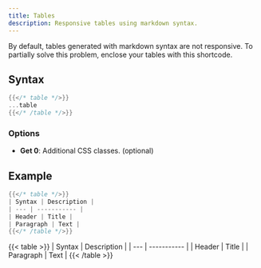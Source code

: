 ```yaml
---
title: Tables
description: Responsive tables using markdown syntax.
---
```


By default, tables generated with markdown syntax are not responsive. To partially solve this problem, enclose your tables with this shortcode.

## Syntax

```go
{{</* table */>}}
...table
{{</* /table */>}}
```

### Options

- **Get 0**: Additional CSS classes. (optional)

## Example

```go
{{</* table */>}}
| Syntax | Description |
| --- | ----------- |
| Header | Title |
| Paragraph | Text |
{{</* /table */>}}
```

{{< table >}}
| Syntax | Description |
| --- | ----------- |
| Header | Title |
| Paragraph | Text |
{{< /table >}}
